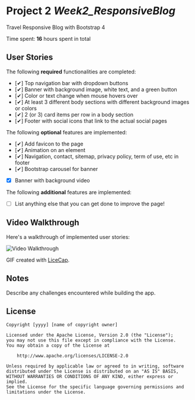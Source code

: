 # Project 2 *Week2_ResponsiveBlog*
Travel Responsive Blog with Bootstrap 4

Time spent: **16** hours spent in total

## User Stories

The following **required** functionalities are completed:

* [✔] Top navigation bar with dropdown buttons
* [✔] Banner with background image, white text, and a green button
* [✔] Color or text change when mouse hovers over
* [✔] At least 3 different body sections with different background images or colors
* [✔] 2 (or 3) card items per row in a body section
* [✔] Footer with social icons that link to the actual social pages

The following **optional** features are implemented:

* [✔] Add favicon to the page
* [✔] Animation on an element
* [✔] Navigation, contact, sitemap, privacy policy, term of use, etc in footer
* [✔] Bootstrap carousel for banner
* [X] Banner with background video

The following **additional** features are implemented:

* [ ] List anything else that you can get done to improve the page!

## Video Walkthrough

Here's a walkthrough of implemented user stories:

<img src='http://i.imgur.com/link/to/your/gif/file.gif' title='Video Walkthrough' width='' alt='Video Walkthrough' />

GIF created with [LiceCap](http://www.cockos.com/licecap/).

## Notes

Describe any challenges encountered while building the app.

## License

    Copyright [yyyy] [name of copyright owner]

    Licensed under the Apache License, Version 2.0 (the "License");
    you may not use this file except in compliance with the License.
    You may obtain a copy of the License at

        http://www.apache.org/licenses/LICENSE-2.0

    Unless required by applicable law or agreed to in writing, software
    distributed under the License is distributed on an "AS IS" BASIS,
    WITHOUT WARRANTIES OR CONDITIONS OF ANY KIND, either express or implied.
    See the License for the specific language governing permissions and
    limitations under the License.
